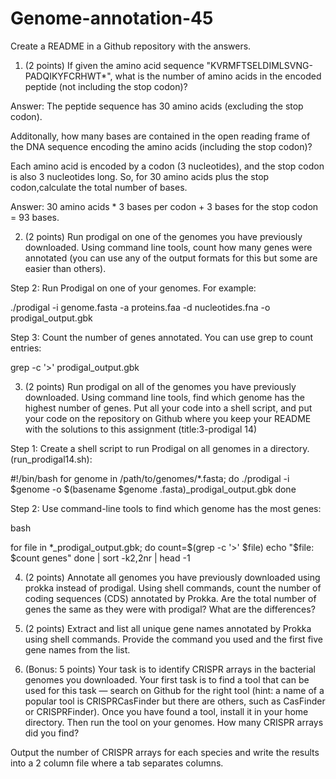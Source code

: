 # Genome-annotation-45
Create a README in a Github repository with the answers.

1. (2 points) If given the amino acid sequence "KVRMFTSELDIMLSVNG-PADQIKYFCRHWT*", what is the number of amino acids in the encoded peptide (not including the stop codon)?

Answer: The peptide sequence has 30 amino acids (excluding the stop codon).

Additonally, how many bases are contained in the open reading frame of the DNA sequence encoding the amino acids (including the stop codon)?

Each amino acid is encoded by a codon (3 nucleotides), and the stop codon is also 3 nucleotides long. So, for 30 amino acids plus the stop codon,calculate the total number of bases.

Answer: 30 amino acids * 3 bases per codon + 3 bases for the stop codon = 93 bases.

2. (2 points) Run prodigal on one of the genomes you have previously downloaded. Using command line tools, count how many genes were annotated (you can use any of the output formats for this but some are easier than others).

Step 2: Run Prodigal on one of your genomes. For example:

./prodigal -i genome.fasta -a proteins.faa -d nucleotides.fna -o prodigal_output.gbk

Step 3: Count the number of genes annotated. You can use grep to count entries:

grep -c '>' prodigal_output.gbk

3. (2 points) Run prodigal on all of the genomes you have previously downloaded. Using command line tools, find which genome has the highest number of genes. Put all your code into a shell script, and put your code on the repository on Github where you keep your README with the solutions to this assignment (title:3-prodigal 14)

Step 1: Create a shell script to run Prodigal on all genomes in a directory. (run_prodigal14.sh):

#!/bin/bash
for genome in /path/to/genomes/*.fasta; do
    ./prodigal -i $genome -o $(basename $genome .fasta)_prodigal_output.gbk
done

Step 2: Use command-line tools to find which genome has the most genes:

bash

for file in *_prodigal_output.gbk; do
    count=$(grep -c '>' $file)
    echo "$file: $count genes"
done | sort -k2,2nr | head -1

4. (2 points) Annotate all genomes you have previously downloaded using prokka instead of prodigal. Using shell commands, count the number of coding sequences (CDS) annotated by Prokka. Are the total number of genes the same as they were with prodigal? What are the differences?


5. (2 points) Extract and list all unique gene names annotated by Prokka using shell commands. Provide the command you used and the first five gene names from the list.


6. (Bonus: 5 points) Your task is to identify CRISPR arrays in the bacterial genomes you downloaded. Your first task is to find a tool that can be used for this task — search on Github for the right tool (hint: a name of a popular tool is CRISPRCasFinder but there are others, such as CasFinder or CRISPRFinder). Once you have found a tool, install it in your home directory. Then run the tool on your 
genomes. How many CRISPR arrays did you find?

Output the number of CRISPR arrays for each species and write the results into a 2 column file where a tab separates columns.
